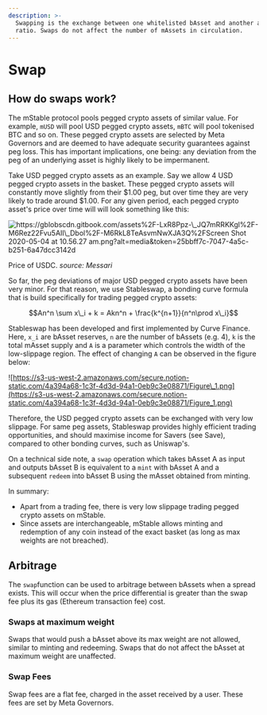 ```yaml
---
description: >-
  Swapping is the exchange between one whitelisted bAsset and another at a 1:1
  ratio. Swaps do not affect the number of mAssets in circulation.
---
```


# Swap

## **How do swaps work?**

The mStable protocol pools pegged crypto assets of similar value. For example, `mUSD` will pool USD pegged crypto assets, `mBTC` will pool tokenised BTC and so on. These pegged crypto assets are selected by Meta Governors and are deemed to have adequate security guarantees against peg loss. This has important implications, one being: any deviation from the peg of an underlying asset is highly likely to be impermanent.

Take USD pegged crypto assets as an example. Say we allow 4 USD pegged crypto assets in the basket. These pegged crypto assets will constantly move slightly from their $1.00 peg, but over time they are very likely to trade around $1.00. For any given period, each pegged crypto asset's price over time will will look something like this:

![https://gblobscdn.gitbook.com/assets%2F-LxR8Ppz-\_JQ7mRRKKgl%2F-M6Rez22Fvu5AII\_Dbol%2F-M6RkL8TeAsvmNwXJA3Q%2FScreen Shot 2020-05-04 at 10.56.27 am.png?alt=media&amp;token=25bbff7c-7047-4a5c-b251-6a47dcc3142d](https://gblobscdn.gitbook.com/assets%2F-LxR8Ppz-_JQ7mRRKKgl%2F-M6Rez22Fvu5AII_Dbol%2F-M6RkL8TeAsvmNwXJA3Q%2FScreen%20Shot%202020-05-04%20at%2010.56.27%20am.png?alt=media&token=25bbff7c-7047-4a5c-b251-6a47dcc3142d)

Price of USDC. _source: Messari_

So far, the peg deviations of major USD pegged crypto assets have been very minor. For that reason, we use Stableswap, a bonding curve formula that is build specifically for trading pegged crypto assets:

$$An^n \sum x\_i + k = Akn^n  + \frac{k^{n+1}}{n^n\prod x\_i}$$

Stableswap has been developed and first implemented by Curve Finance. Here, `x_i` are bAsset reserves, `n` are the number of bAssets \(e.g. 4\), `k` is the total mAsset supply and `A` is a parameter which controls the width of the low-slippage region. The effect of changing `A` can be observed in the figure below:

![https://s3-us-west-2.amazonaws.com/secure.notion-static.com/4a394a68-1c3f-4d3d-94a1-0eb9c3e08871/Figure\_1.png](https://s3-us-west-2.amazonaws.com/secure.notion-static.com/4a394a68-1c3f-4d3d-94a1-0eb9c3e08871/Figure_1.png)

Therefore, the USD pegged crypto assets can be exchanged with very low slippage. For same peg assets, Stableswap provides highly efficient trading opportunities, and should maximise income for Savers \(see Save\), compared to other bonding curves, such as Uniswap's.

On a technical side note, a `swap` operation which takes bAsset A as input and outputs bAsset B is equivalent to a `mint` with bAsset A and a subsequent `redeem` into bAsset B using the mAsset obtained from minting.

In summary:

* Apart from a trading fee, there is very low slippage trading pegged crypto assets on mStable.
* Since assets are interchangeable, mStable allows minting and redemption of any coin instead of the exact basket \(as long as max weights are not breached\).

## **Arbitrage**

The `swap`function can be used to arbitrage between bAssets when a spread exists. This will occur when the price differential is greater than the swap fee plus its gas \(Ethereum transaction fee\) cost.

### **Swaps at maximum weight**

Swaps that would push a bAsset above its max weight are not allowed, similar to minting and redeeming. Swaps that do not affect the bAsset at maximum weight are unaffected.

### **Swap Fees**

Swap fees are a flat fee, charged in the asset received by a user. These fees are set by Meta Governors.

